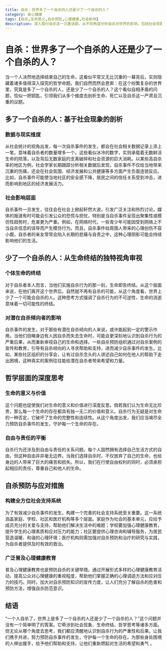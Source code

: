 ```yaml
---
title: 自杀：世界多了一个自杀的人还是少了一个自杀的人？
category: 身心健康
tags: [自杀,生命意义,自杀预防,心理健康,社会影响]
description: 深入探讨自杀这一沉重话题，从不同角度分析自杀对世界的影响，包括社会现象、生命终结和哲学思考等方面，并阐述自杀预防与应对措施，旨在提高对自杀问题的重视，守护生命。
---
```

# 自杀：世界多了一个自杀的人还是少了一个自杀的人？
当一个人决然地选择结束自己的生命，这看似平常又无比沉重的一幕背后，实则隐藏着诸多值得深入探究的哲学命题。我们自然而然会思索：在这个纷繁复杂的世界里，究竟是多了一个自杀的人，还是少了一个自杀的人？这个看似自相矛盾的问题，恰似一把钥匙，引领我们从多个维度去剖析生命、死亡以及自杀这一严肃且沉重的议题。

## 多了一个自杀的人：基于社会现象的剖析
### 数据与现实维度
从社会统计的视角出发，每一次自杀事件的发生，都会在社会相关数据记录上添上一笔，意味着自杀者的数量增多一个。这些看似冰冷的数字，实则承载着无数鲜活生命的陨落，以及背后无数家庭的支离破碎和社会资源的巨大消耗。以某些高自杀率的地区为例，社会学家长期跟踪分析相关数据后发现，自杀事件不仅给当地带来沉重的伤痛，还会在社会氛围、经济发展和公共健康等多方面产生负面连锁反应。比如，自杀事件可能使当地社区的安全感下降，居民之间的信任关系受到冲击，进而影响到地区的经济发展活力。

### 社会影响层面
自杀事件一旦发生，往往会在社会上掀起轩然大波，引发广泛关注和热烈讨论。媒体的报道有时可能会引发公众的恐慌与担忧，特别是当自杀事件呈现出聚集性或模仿性趋势时，危害更为严重。例如，在网络时代，一些青少年可能因受到网络上不当自杀信息的误导而产生模仿行为。而且，自杀事件给周围人带来的心理创伤不容小觑，自杀者的亲友常常会陷入长期的悲痛与自责之中，这种心理阴影可能会持续影响他们的生活。

## 少了一个自杀的人：从生命终结的独特视角审视
### 个体生命的终结
对于自杀者本人而言，当他们实施自杀行为的那一刻，生命即告终结。从这个层面来说，在他们离开这个世界后，自然就不再有自杀的可能，从这个角度看，世界上少了一个可能会自杀的人。这种思考方式强调了自杀行为的不可逆性，生命的消逝意味着一切可能性的终结。

### 对潜在自杀倾向者的影响
自杀事件的发生，对于那些有潜在自杀倾向的人来说，或许能起到一定的警示作用。当他们目睹身边有人因自杀而失去生命时，可能会更深刻地认识到自杀行为的严重后果，从而重新审视自己的生命和选择。一些自杀预防组织通过对自杀案例的宣传和教育，引导有自杀倾向的人寻求帮助和支持，进而减少自杀事件的发生。比如，某些社区组织的分享会，让有过自杀念头的人讲述自己如何在他人的帮助下走出困境，这种真实的案例往往能给潜在自杀者带来希望和力量。

## 哲学层面的深度思考
### 生命的意义与价值
这个问题也促使我们对生命的意义和价值进行深度反思。倘若我们认为生命无比珍贵，那么每一个生命的存在都具有独一无二的价值和意义。自杀行为无疑是对生命的一种否定，它破坏了生命的完整性和连续性。从这个角度出发，我们应当竭尽全力预防自杀事件的发生，守护每一个生命的存在。

### 自由与责任的平衡
自杀行为还涉及到自由与责任的关系问题。每个人固然拥有选择自己生活方式的自由，但这种自由并非毫无边界。当我们选择自杀时，不仅放弃了自己的生命，也给身边的人带来了巨大的痛苦和损失。所以，我们在行使自由权利的同时，必须承担起相应的责任，尊重自己和他人的生命。

## 自杀预防与应对措施
### 构建全方位社会支持系统
为了有效减少自杀事件的发生，构建一个完善的社会支持系统至关重要。这一系统涵盖家庭、学校、社区和医疗机构等多个层面。家庭作为社会的基本单元，应给予成员充分的关爱与支持，帮助他们解决生活中的难题；学校要加强心理健康教育，提升学生的心理素质和应对压力的能力；社区要提供心理咨询和辅导服务，为居民营造温暖、和谐的心理环境；医疗机构则需加强对自杀预防和治疗的研究与实践，为自杀者提供及时有效的救治。

### 广泛普及心理健康教育
普及心理健康教育也是预防自杀的关键举措。通过开展形式多样的心理健康教育活动，提高公众对心理健康的重视程度，帮助他们掌握正确的心理调适方法和应对压力的技巧。同时，加大对自杀预防知识的宣传力度，让人们充分了解自杀的危害和预防方法，增强自杀防范意识。

## 结语
“一个人自杀了，世界上是多了一个自杀的人还是少了一个自杀的人？”这个问题并没有一个简单明了的答案。它牵涉到社会现象、生命终结、哲学思考等诸多方面。但无论从哪个角度去思考，我们都应清醒地认识到自杀行为的严重性和后果。让我们携手共进，努力预防自杀事件的发生，守护每一个生命的存在。为那些身处困境的人伸出援手，给予他们帮助和支持，让他们重新燃起对生活的希望和勇气 。